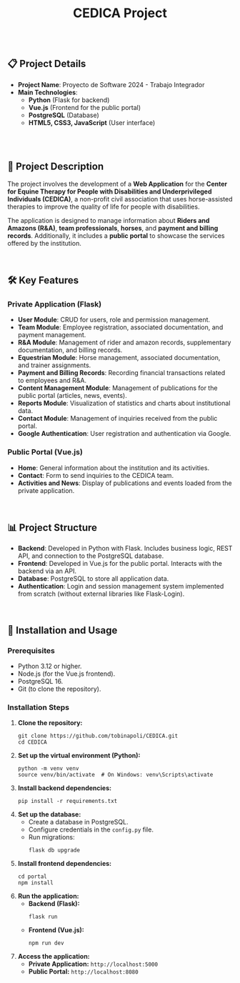 <h1 align="center">
  CEDICA Project
</h1>

<br/>
<br/>

## 📋 **Project Details**

- **Project Name**: Proyecto de Software 2024 - Trabajo Integrador
- **Main Technologies**:
  - **Python** (Flask for backend)
  - **Vue.js** (Frontend for the public portal)
  - **PostgreSQL** (Database)
  - **HTML5, CSS3, JavaScript** (User interface)

<br/>
<br/>

## 📝 **Project Description**

The project involves the development of a **Web Application** for the **Center for Equine Therapy for People with Disabilities and Underprivileged Individuals (CEDICA)**, a non-profit civil association that uses horse-assisted therapies to improve the quality of life for people with disabilities.

The application is designed to manage information about **Riders and Amazons (R&A)**, **team professionals**, **horses**, and **payment and billing records**. Additionally, it includes a **public portal** to showcase the services offered by the institution.

<br/>

## 🛠️ **Key Features**

### **Private Application (Flask)**
- **User Module**: CRUD for users, role and permission management.
- **Team Module**: Employee registration, associated documentation, and payment management.
- **R&A Module**: Management of rider and amazon records, supplementary documentation, and billing records.
- **Equestrian Module**: Horse management, associated documentation, and trainer assignments.
- **Payment and Billing Records**: Recording financial transactions related to employees and R&A.
- **Content Management Module**: Management of publications for the public portal (articles, news, events).
- **Reports Module**: Visualization of statistics and charts about institutional data.
- **Contact Module**: Management of inquiries received from the public portal.
- **Google Authentication**: User registration and authentication via Google.

### **Public Portal (Vue.js)**
- **Home**: General information about the institution and its activities.
- **Contact**: Form to send inquiries to the CEDICA team.
- **Activities and News**: Display of publications and events loaded from the private application.

<br/>

## 📊 **Project Structure**

- **Backend**: Developed in Python with Flask. Includes business logic, REST API, and connection to the PostgreSQL database.
- **Frontend**: Developed in Vue.js for the public portal. Interacts with the backend via an API.
- **Database**: PostgreSQL to store all application data.
- **Authentication**: Login and session management system implemented from scratch (without external libraries like Flask-Login).

<br/>

<h2>📂 Installation and Usage</h2>

<h3>Prerequisites</h3>
<ul>
  <li>Python 3.12 or higher.</li>
  <li>Node.js (for the Vue.js frontend).</li>
  <li>PostgreSQL 16.</li>
  <li>Git (to clone the repository).</li>
</ul>

<h3>Installation Steps</h3>

<ol>
  <li>
    <strong>Clone the repository:</strong>
    <pre><code>git clone https://github.com/tobinapoli/CEDICA.git
cd CEDICA</code></pre>
  </li>

  <li>
    <strong>Set up the virtual environment (Python):</strong>
    <pre><code>python -m venv venv
source venv/bin/activate  # On Windows: venv\Scripts\activate</code></pre>
  </li>

  <li>
    <strong>Install backend dependencies:</strong>
    <pre><code>pip install -r requirements.txt</code></pre>
  </li>

  <li>
    <strong>Set up the database:</strong>
    <ul>
      <li>Create a database in PostgreSQL.</li>
      <li>Configure credentials in the <code>config.py</code> file.</li>
      <li>Run migrations:
        <pre><code>flask db upgrade</code></pre>
      </li>
    </ul>
  </li>

  <li>
    <strong>Install frontend dependencies:</strong>
    <pre><code>cd portal
npm install</code></pre>
  </li>

  <li>
    <strong>Run the application:</strong>
    <ul>
      <li><strong>Backend (Flask):</strong>
        <pre><code>flask run </code></pre>
      </li>
      <li><strong>Frontend (Vue.js):</strong>
        <pre><code>npm run dev</code></pre>
      </li>
    </ul>
  </li>

  <li>
    <strong>Access the application:</strong>
    <ul>
      <li><strong>Private Application:</strong> <code>http://localhost:5000</code></li>
      <li><strong>Public Portal:</strong> <code>http://localhost:8080</code></li>
    </ul>
  </li>
</ol>
